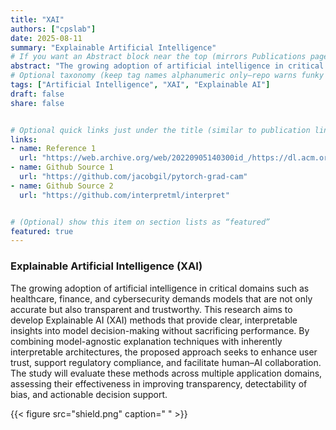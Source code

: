 ```yaml
---
title: "XAI"
authors: ["cpslab"] 
date: 2025-08-11
summary: "Explainable Artificial Intelligence"
# If you want an Abstract block near the top (mirrors Publications pages):
abstract: "The growing adoption of artificial intelligence in critical domains such as healthcare, finance, and cybersecurity demands models that are not only accurate but also transparent and trustworthy. This research aims to develop Explainable AI (XAI) methods that provide clear, interpretable insights into model decision-making without sacrificing performance. By combining model-agnostic explanation techniques with inherently interpretable architectures, the proposed approach seeks to enhance user trust, support regulatory compliance, and facilitate human–AI collaboration. The study will evaluate these methods across multiple application domains, assessing their effectiveness in improving transparency, detectability of bias, and actionable decision support."
# Optional taxonomy (keep tag names alphanumeric only—repo warns funky chars break builds)
tags: ["Artificial Intelligence", "XAI", "Explainable AI"]
draft: false
share: false


# Optional quick links just under the title (similar to publication links)
links:
- name: Reference 1
  url: "https://web.archive.org/web/20220905140300id_/https://dl.acm.org/doi/pdf/10.1145/3561048"
- name: Github Source 1
  url: "https://github.com/jacobgil/pytorch-grad-cam"
- name: Github Source 2
  url: "https://github.com/interpretml/interpret"


# (Optional) show this item on section lists as “featured”
featured: true
---
```


### Explainable Artificial Intelligence (XAI)

The growing adoption of artificial intelligence in critical domains such as healthcare, finance, and cybersecurity demands models that are not only accurate but also transparent and trustworthy. This research aims to develop Explainable AI (XAI) methods that provide clear, interpretable insights into model decision-making without sacrificing performance. By combining model-agnostic explanation techniques with inherently interpretable architectures, the proposed approach seeks to enhance user trust, support regulatory compliance, and facilitate human–AI collaboration. The study will evaluate these methods across multiple application domains, assessing their effectiveness in improving transparency, detectability of bias, and actionable decision support.

{{< figure src="shield.png" caption=" " >}}

